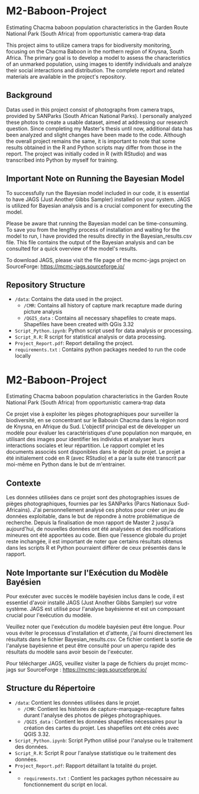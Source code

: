 # M2-Baboon-Project
Estimating Chacma baboon population characteristics in the Garden Route National Park (South Africa) from opportunistic camera-trap data

This project aims to utilize camera traps for biodiversity monitoring, focusing on the Chacma Baboon in the northern region of Knysna, South Africa. The primary goal is to develop a model to assess the characteristics of an unmarked population, using images to identify individuals and analyze their social interactions and distribution.
The complete report and related materials are available in the project's repository.

## Background
Datas used in this project consist of photographs from camera traps, provided by SANParks (South African National Parks). I personally analyzed these photos to create a usable dataset, aimed at addressing our research question.
Since completing my Master's thesis until now, additional data has been analyzed and slight changes have been made to the code. Although the overall project remains the same, it is important to note that some results obtained in the R and Python scripts may differ from those in the report. The project was initially coded in R (with RStudio) and was transcribed into Python by myself for training.

## Important Note on Running the Bayesian Model

To successfully run the Bayesian model included in our code, it is essential to have JAGS (Just Another Gibbs Sampler) installed on your system. JAGS is utilized for Bayesian analysis and is a crucial component for executing the model.

Please be aware that running the Bayesian model can be time-consuming. To save you from the lengthy process of installation and waiting for the model to run, I have provided the results directly in the Bayesian_results.csv file. This file contains the output of the Bayesian analysis and can be consulted for a quick overview of the model's results.

To download JAGS, please visit the file page of the mcmc-jags project on SourceForge: https://mcmc-jags.sourceforge.io/

## Repository Structure

- `/data`: Contains the data used in the project.
  - `/CMR`: Contains all history of capture mark recapture made during picture analysis
  - `/QGIS_data` : Contains all necessary shapefiles to create maps. Shapefiles have been created with QGis 3.32
- `Script_Python.ipynb`: Python script used for data analysis or processing.
- `Script_R.R`: R script for statistical analysis or data processing.
- `Project_Report.pdf`: Report detailing the project.
- `requirements.txt` : Contains python packages needed to run the code locally

# M2-Baboon-Project
Estimating Chacma baboon population characteristics in the Garden Route National Park (South Africa) from opportunistic camera-trap data

Ce projet vise à exploiter les pièges photographiques pour surveiller la biodiversité, en se concentrant sur le Babouin Chacma dans la région nord de Knysna, en Afrique du Sud. L'objectif principal est de développer un modèle pour évaluer les caractéristiques d'une population non marquée, en utilisant des images pour identifier les individus et analyser leurs interactions sociales et leur répartition. 
Le rapport complet et les documents associés sont disponibles dans le dépôt du projet. Le projet a été initialement codé en R (avec RStudio) et a par la suite été transcrit par moi-même en Python dans le but de m'entrainer.

## Contexte

Les données utilisées dans ce projet sont des photographies issues de pièges photographiques, fournies par les SANParks (Parcs Nationaux Sud-Africains). J'ai personnellement analysé ces photos pour créer un jeu de données exploitable, dans le but de répondre à notre problématique de recherche.
Depuis la finalisation de mon rapport de Master 2 jusqu'à aujourd'hui, de nouvelles données ont été analysées et des modifications mineures ont été apportées au code. Bien que l'essence globale du projet reste inchangée, il est important de noter que certains résultats obtenus dans les scripts R et Python pourraient différer de ceux présentés dans le rapport. 

## Note Importante sur l'Exécution du Modèle Bayésien

Pour exécuter avec succès le modèle bayésien inclus dans le code, il est essentiel d'avoir installé JAGS (Just Another Gibbs Sampler) sur votre système. JAGS est utilisé pour l'analyse bayésienne et est un composant crucial pour l'exécution du modèle.

Veuillez noter que l'exécution du modèle bayésien peut être longue. Pour vous éviter le processus d'installation et d'attente, j'ai fourni directement les résultats dans le fichier Bayesian_results.csv. Ce fichier contient la sortie de l'analyse bayésienne et peut être consulté pour un aperçu rapide des résultats du modèle sans avoir besoin de l'exécuter.

Pour télécharger JAGS, veuillez visiter la page de fichiers du projet mcmc-jags sur SourceForge : https://mcmc-jags.sourceforge.io/

## Structure du Répertoire

- `/data`: Contient les données utilisées dans le projet.
  - `/CMR`: Contient les histoires de capture-marquage-recapture faites durant l'analyse des photos de pièges photographiques.
  - `/QGIS_data` : Contient les données shapefiles nécessaires pour la création des cartes du projet. Les shapefiles ont été créés avec QGIS 3.32.
- `Script_Python.ipynb`: Script Python utilisé pour l'analyse ou le traitement des données.
- `Script_R.R`: Script R pour l'analyse statistique ou le traitement des données.
- `Project_Report.pdf`: Rapport détaillant la totalité du projet.
- - `requirements.txt` : Contient les packages python nécessaire au fonctionnement du script en local.
